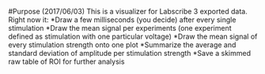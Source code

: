#Purpose (2017/06/03)
This is a visualizer for Labscribe 3 exported data. Right now it:
*Draw a few milliseconds (you decide) after every single stimulation
*Draw the mean signal per experiments (one experiment defined as stimulation with one particular voltage)
*Draw the mean signal of every stimulation strength onto one plot
*Summarize the average and standard deviation of amplitude per stimulation strength
*Save a skimmed raw table of ROI for further analysis
